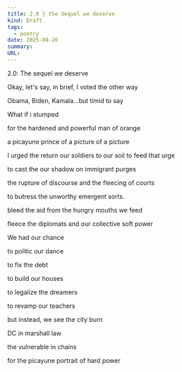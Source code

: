```yaml
---
title: 2.0 } the Sequel we deserve
kind: Draft
tags:
  - poetry
date: 2025-08-26
summary:
URL:
---
```



2.0: The sequel we deserve

Okay, let's say, in brief, I voted the other way

Obama, Biden, Kamala...but timid to say

What if i stumped 

for the hardened and powerful man of orange

a picayune prince of a picture of a picture

I urged the return our soldiers to our soil to feed that urge 

to cast the our shadow on immigrant purges

the rupture of discourse and the fleecing of courts

to butress the unworthy emergent sorts. 

bleed the aid from the hungry mouths we feed

fleece the diplomats and our collective soft power

We had our chance

to politic our dance

to fix the debt

to build our houses

to legalize the dreamers

to revamp our teachers

but instead, we see the city burn

DC in marshall law

the vulnerable in chains

for the picayune portrait of hard power